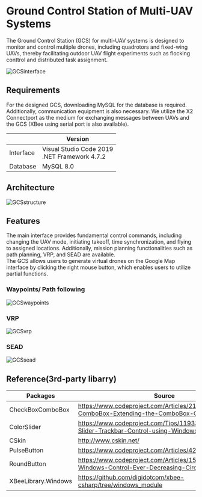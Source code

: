 # Ground Control Station of Multi-UAV Systems
The Ground Control Station (GCS) for multi-UAV systems is designed to monitor and control multiple drones, including quadrotors and fixed-wing UAVs, thereby facilitating outdoor UAV flight experiments such as flocking conttrol and distributed task assignment.

![GCSinterface](https://github.com/jerryfungi/GroundControlStation_of_Multi-UAV_Systems/assets/112320576/fbb89762-5b9a-454f-8c0f-4d2db87cd5f0)

## Requirements
For the designed GCS, downloading MySQL for the database is required. Additionally, communication equipment is also necessary. We utilize the X2 Connectport as the medium for exchanging messages between UAVs and the GCS (XBee using serial port is also available).

|   | Version  |
| ------------ | ------------ |
| Interface  | Visual Studio Code 2019<br> .NET Framework 4.7.2  |
| Database  | MySQL 8.0  |   |

## Architecture
![GCSstructure](https://github.com/jerryfungi/GroundControlStation_of_Multi-UAV_Systems/assets/112320576/9d9fc11e-a0bc-464a-ace0-c09fb40b1ea5)

## Features
The main interface provides fundamental control commands, including changing the UAV mode, initiating takeoff, time synchronization, and flying to assigned locations. Additionally, mission planning functionalities such as path planning, VRP, and SEAD are available. <br>
The GCS allows users to generate virtual drones on the Google Map interface by clicking the right mouse button, which enables users to utilize partial functions.
### Waypoints/ Path following
![GCSwaypoints](https://github.com/jerryfungi/GroundControlStation_of_Multi-UAV_Systems/assets/112320576/ab346ec0-cdcb-4999-b274-4164afaf1f48)
### VRP
![GCSvrp](https://github.com/jerryfungi/GroundControlStation_of_Multi-UAV_Systems/assets/112320576/da793a72-4312-46ac-8622-91a2ffba0fc7)
### SEAD
![GCSsead](https://github.com/jerryfungi/GroundControlStation_of_Multi-UAV_Systems/assets/112320576/ce64e101-fc97-4721-9b5d-84ec42f9be7d)<br>

## Reference(3rd-party libarry)
| Packages  | Source  |
| ------------ | ------------ |
| CheckBoxComboBox  | https://www.codeproject.com/Articles/21085/CheckBox-ComboBox-Extending-the-ComboBox-Class-and  |
| ColorSlider  | https://www.codeproject.com/Tips/1193311/Csharp-Slider-Trackbar-Control-using-Windows-Forms  |
| CSkin  | http://www.cskin.net/  |
| PulseButton  | https://www.codeproject.com/Articles/42968/Pulse-Button  |
| RoundButton  | https://www.codeproject.com/Articles/15730/RoundButton-Windows-Control-Ever-Decreasing-Circle  |
| XBeeLibrary.Windows  | https://github.com/digidotcom/xbee-csharp/tree/windows_module  |

